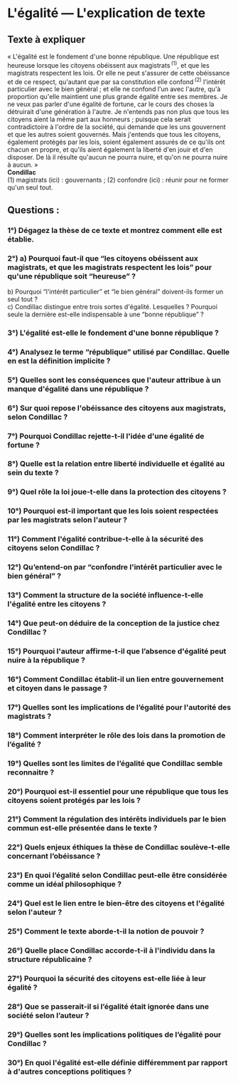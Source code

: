 # L'égalité — L'explication de texte

## Texte à expliquer
« L'égalité est le fondement d'une bonne république. Une république est heureuse lorsque les citoyens obéissent aux magistrats&#x202F;<sup>(1)</sup>, et que les magistrats respectent les lois. Or elle ne peut s'assurer de cette obéissance et de ce respect, qu'autant que par sa constitution elle confond&#x202F;<sup>(2)</sup> l'intérêt particulier avec le bien général ; et elle ne confond l'un avec l'autre, qu'à proportion qu'elle maintient une plus grande égalité entre ses membres. Je ne veux pas parler d'une égalité de fortune, car le cours des choses la détruirait d'une génération à l'autre. Je n'entends pas non plus que tous les citoyens aient la même part aux honneurs ; puisque cela serait contradictoire à l'ordre de la société, qui demande que les uns gouvernent et que les autres soient gouvernés. Mais j'entends que tous les citoyens, également protégés par les lois, soient également assurés de ce qu'ils ont chacun en propre, et qu'ils aient également la liberté d'en jouir et d'en disposer. De là il résulte qu'aucun ne pourra nuire, et qu'on ne pourra nuire à aucun. »  
**Condillac**  
(1) magistrats (ici) : gouvernants ; (2) confondre (ici) : réunir pour ne former qu'un seul tout.  

## Questions :

### 1°) Dégagez la thèse de ce texte et montrez comment elle est établie.

### 2°) a) Pourquoi faut-il que “les citoyens obéissent aux magistrats, et que les magistrats respectent les lois” pour qu'une république soit “heureuse” ?  
b) Pourquoi “l'intérêt particulier” et “le bien général” doivent-ils former un seul tout ?  
c) Condillac distingue entre trois sortes d'égalité. Lesquelles ? Pourquoi seule la dernière est-elle indispensable à une “bonne république” ?

### 3°) L'égalité est-elle le fondement d'une bonne république ?

### 4°) Analysez le terme “république” utilisé par Condillac. Quelle en est la définition implicite ?

### 5°) Quelles sont les conséquences que l'auteur attribue à un manque d'égalité dans une république ?

### 6°) Sur quoi repose l'obéissance des citoyens aux magistrats, selon Condillac ?

### 7°) Pourquoi Condillac rejette-t-il l'idée d'une égalité de fortune ?

### 8°) Quelle est la relation entre liberté individuelle et égalité au sein du texte ?

### 9°) Quel rôle la loi joue-t-elle dans la protection des citoyens ?

### 10°) Pourquoi est-il important que les lois soient respectées par les magistrats selon l'auteur ?

### 11°) Comment l'égalité contribue-t-elle à la sécurité des citoyens selon Condillac ?

### 12°) Qu’entend-on par “confondre l'intérêt particulier avec le bien général” ? 

### 13°) Comment la structure de la société influence-t-elle l'égalité entre les citoyens ?

### 14°) Que peut-on déduire de la conception de la justice chez Condillac ?

### 15°) Pourquoi l'auteur affirme-t-il que l’absence d'égalité peut nuire à la république ?

### 16°) Comment Condillac établit-il un lien entre gouvernement et citoyen dans le passage ?

### 17°) Quelles sont les implications de l’égalité pour l'autorité des magistrats ?

### 18°) Comment interpréter le rôle des lois dans la promotion de l’égalité ?

### 19°) Quelles sont les limites de l’égalité que Condillac semble reconnaitre ?

### 20°) Pourquoi est-il essentiel pour une république que tous les citoyens soient protégés par les lois ?

### 21°) Comment la régulation des intérêts individuels par le bien commun est-elle présentée dans le texte ?

### 22°) Quels enjeux éthiques la thèse de Condillac soulève-t-elle concernant l’obéissance ?

### 23°) En quoi l’égalité selon Condillac peut-elle être considérée comme un idéal philosophique ?

### 24°) Quel est le lien entre le bien-être des citoyens et l'égalité selon l'auteur ?

### 25°) Comment le texte aborde-t-il la notion de pouvoir ?

### 26°) Quelle place Condillac accorde-t-il à l'individu dans la structure républicaine ?

### 27°) Pourquoi la sécurité des citoyens est-elle liée à leur égalité ?

### 28°) Que se passerait-il si l’égalité était ignorée dans une société selon l’auteur ?

### 29°) Quelles sont les implications politiques de l’égalité pour Condillac ?

### 30°) En quoi l'égalité est-elle définie différemment par rapport à d'autres conceptions politiques ?